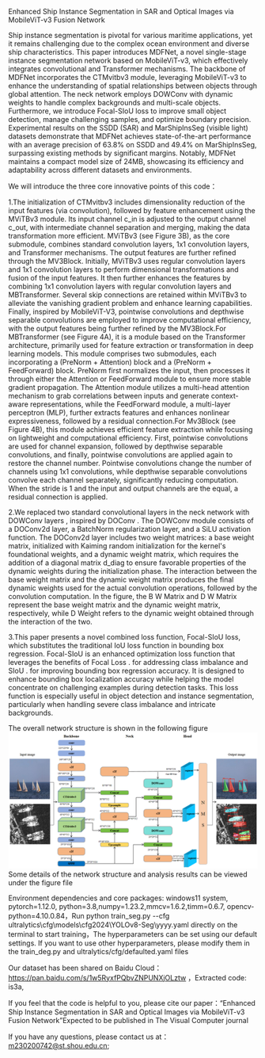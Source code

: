 Enhanced Ship Instance Segmentation in SAR and Optical Images via MobileViT-v3 Fusion Network

Ship instance segmentation is pivotal for various maritime applications, yet it remains challenging due to the complex ocean environment and diverse ship characteristics.  This paper introduces MDFNet, a novel single-stage instance segmentation network based on MobileViT-v3, which effectively integrates convolutional and Transformer mechanisms.  The backbone of MDFNet incorporates the CTMvitbv3 module, leveraging MobileViT-v3 to enhance the understanding of spatial relationships between objects through global attention.  The neck network employs DOWConv with dynamic weights to handle complex backgrounds and multi-scale objects.  Furthermore, we introduce Focal-SIoU loss to improve small object detection, manage challenging samples, and optimize boundary precision.  Experimental results on the SSDD (SAR) and MarShipInsSeg (visible light) datasets demonstrate that MDFNet achieves state-of-the-art performance with an average precision of 63.8% on SSDD and 49.4% on MarShipInsSeg, surpassing existing methods by significant margins.  Notably, MDFNet maintains a compact model size of 24MB, showcasing its efficiency and adaptability across different datasets and environments.

We will introduce the three core innovative points of this code：

  1.The initialization of CTMvitbv3 includes dimensionality reduction of the input features (via convolution), followed by feature enhancement using the MViTBv3 module. Its input channel c_in is adjusted to the output channel c_out, with intermediate channel separation and merging, making the data transformation more efficient.
MViTBv3 (see Figure 3B), as the core submodule, combines standard convolution layers, 1x1 convolution layers, and Transformer mechanisms. The output features are further refined through the MV3Block. Initially, MViTBv3 uses regular convolution layers and 1x1 convolution layers to perform dimensional transformations and fusion of the input features. It then further enhances the features by combining 1x1 convolution layers with regular convolution layers and MBTransformer. Several skip connections are retained within MViTBv3 to alleviate the vanishing gradient problem and enhance learning capabilities. Finally, inspired by MobileViT-V3, pointwise convolutions and depthwise separable convolutions are employed to improve computational efficiency, with the output features being further refined by the MV3Block.For MBTransformer (see Figure 4A), it is a module based on the Transformer architecture, primarily used for feature extraction or transformation in deep learning models. This module comprises two submodules, each incorporating a (PreNorm + Attention) block and a (PreNorm + FeedForward) block. PreNorm first normalizes the input, then processes it through either the Attention or FeedForward module to ensure more stable gradient propagation. The Attention module utilizes a multi-head attention mechanism to grab correlations between inputs and generate context-aware representations, while the FeedForward module, a multi-layer perceptron (MLP), further extracts features and enhances nonlinear expressiveness, followed by a residual connection.For Mv3Block (see Figure 4B), this module achieves efficient feature extraction while focusing on lightweight and computational efficiency. First, pointwise convolutions are used for channel expansion, followed by depthwise separable convolutions, and finally, pointwise convolutions are applied again to restore the channel number. Pointwise convolutions change the number of channels using 1x1 convolutions, while depthwise separable convolutions convolve each channel separately, significantly reducing computation. When the stride is 1 and the input and output channels are the equal, a residual connection is applied.
  
  2.We replaced two standard convolutional layers in the neck network with DOWConv layers , inspired by DOConv . The DOWConv module consists of a DOConv2d layer, a BatchNorm regularization layer, and a SiLU activation function. The DOConv2d layer includes two weight matrices: a base weight matrix, initialized with Kaiming random initialization for the kernel's foundational weights, and a dynamic weight matrix, which requires the addition of a diagonal matrix d_diag to ensure favorable properties of the dynamic weights during the initialization phase. The interaction between the base weight matrix and the dynamic weight matrix produces the final dynamic weights used for the actual convolution operations, followed by the convolution computation. In the figure, the B W Matrix and D W Matrix represent the base weight matrix and the dynamic weight matrix, respectively, while D Weight refers to the dynamic weight obtained through the interaction of the two.
  
  3.This paper presents a novel combined loss function, Focal-SIoU loss, which substitutes the traditional IoU loss function in bounding box regression. Focal-SIoU is an enhanced optimization loss function that leverages the benefits of Focal Loss . for addressing class imbalance and SIoU . for improving bounding box regression accuracy. It is designed to enhance bounding box localization accuracy while helping the model concentrate on challenging examples during detection tasks. This loss function is especially useful in object detection and instance segmentation, particularly when handling severe class imbalance and intricate backgrounds.

The overall network structure is shown in the following figure
![image](https://github.com/RainbowSugar1/MDFNet/blob/main/figure/figure1.png)
Some details of the network structure and analysis results can be viewed under the figure file

Environment dependencies and core packages: windows11 system, pytorch=1.12.0, python=3.8,numpy=1.23.2,mmcv=1.6.2,timm=0.6.7, opencv-python=4.10.0.84，Run python train_seg.py --cfg ultralytics\cfg\models\cfg2024\YOLOv8-Seg\yyyy.yaml directly on the terminal to start training，The hyperparameters can be set using our default settings. If you want to use other hyperparameters, please modify them in the train_deg.py and ultralytics/cfg/defaulted.yaml files

Our dataset has been shared on Baidu Cloud：https://pan.baidu.com/s/1w5RyxfPQbvZNPUNXjOLztw ，Extracted code: is3a,

If you feel that the code is helpful to you, please cite our paper：“Enhanced Ship Instance Segmentation in SAR and Optical Images via MobileViT-v3 Fusion Network”Expected to be published in The Visual Computer journal

If you have any questions, please contact us at：m230200742@st.shou.edu.cn;


